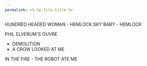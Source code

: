 ```yaml
---
permalink: <% tp.file.title %>
---
```


HUNDRED HEADED WOMAN - HEMLOCK
SKY BABY - HEMLOCK

PHIL ELVERUM'S OUVRE 
- DEMOLITION
- A CROW LOOKED AT ME

IN THE FIRE - THE ROBOT ATE ME